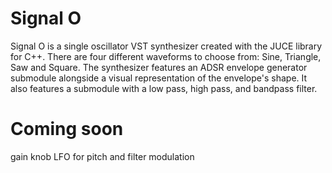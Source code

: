 # Signal O

Signal O is a single oscillator VST synthesizer created with the JUCE library for C++. There are four different waveforms to choose from: Sine, Triangle, Saw and Square. The synthesizer features an ADSR envelope generator submodule alongside a visual representation of the envelope's shape.  It also features a submodule with a low pass, high pass, and bandpass filter. 

# Coming soon

gain knob
LFO for pitch and filter modulation
